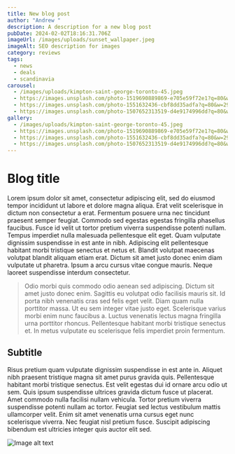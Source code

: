 ```yaml
---
title: New blog post
author: "Andrew "
description: A description for a new blog post
pubDate: 2024-02-02T18:16:31.706Z
imageUrl: /images/uploads/sunset_wallpaper.jpeg
imageAlt: SEO description for images
category: reviews
tags:
  - news
  - deals
  - scandinavia
carousel:
  - /images/uploads/kimpton-saint-george-toronto-45.jpeg
  - https://images.unsplash.com/photo-1519690889869-e705e59f72e1?q=80&w=2940&auto=format&fit=crop&ixlib=rb-4.0.3&ixid=M3wxMjA3fDB8MHxwaG90by1wYWdlfHx8fGVufDB8fHx8fA%3D%3D
  - https://images.unsplash.com/photo-1551632436-cbf8dd35adfa?q=80&w=2942&auto=format&fit=crop&ixlib=rb-4.0.3&ixid=M3wxMjA3fDB8MHxwaG90by1wYWdlfHx8fGVufDB8fHx8fA%3D%3D
  - https://images.unsplash.com/photo-1507652313519-d4e9174996dd?q=80&w=2940&auto=format&fit=crop&ixlib=rb-4.0.3&ixid=M3wxMjA3fDB8MHxwaG90by1wYWdlfHx8fGVufDB8fHx8fA%3D%3D
gallery:
  - /images/uploads/kimpton-saint-george-toronto-45.jpeg
  - https://images.unsplash.com/photo-1519690889869-e705e59f72e1?q=80&w=2940&auto=format&fit=crop&ixlib=rb-4.0.3&ixid=M3wxMjA3fDB8MHxwaG90by1wYWdlfHx8fGVufDB8fHx8fA%3D%3D
  - https://images.unsplash.com/photo-1551632436-cbf8dd35adfa?q=80&w=2942&auto=format&fit=crop&ixlib=rb-4.0.3&ixid=M3wxMjA3fDB8MHxwaG90by1wYWdlfHx8fGVufDB8fHx8fA%3D%3D
  - https://images.unsplash.com/photo-1507652313519-d4e9174996dd?q=80&w=2940&auto=format&fit=crop&ixlib=rb-4.0.3&ixid=M3wxMjA3fDB8MHxwaG90by1wYWdlfHx8fGVufDB8fHx8fA%3D%3D
---
```

# Blog title

Lorem ipsum dolor sit amet, consectetur adipiscing elit, sed do eiusmod tempor incididunt ut labore et dolore magna aliqua. Erat velit scelerisque in dictum non consectetur a erat. Fermentum posuere urna nec tincidunt praesent semper feugiat. Commodo sed egestas egestas fringilla phasellus faucibus. Fusce id velit ut tortor pretium viverra suspendisse potenti nullam. Tempus imperdiet nulla malesuada pellentesque elit eget. Quam vulputate dignissim suspendisse in est ante in nibh. Adipiscing elit pellentesque habitant morbi tristique senectus et netus et. Blandit volutpat maecenas volutpat blandit aliquam etiam erat. Dictum sit amet justo donec enim diam vulputate ut pharetra. Ipsum a arcu cursus vitae congue mauris. Neque laoreet suspendisse interdum consectetur.



> Odio morbi quis commodo odio aenean sed adipiscing. Dictum sit amet justo donec enim. Sagittis eu volutpat odio facilisis mauris sit. Id porta nibh venenatis cras sed felis eget velit. Diam quam nulla porttitor massa. Ut eu sem integer vitae justo eget. Scelerisque varius morbi enim nunc faucibus a. Luctus venenatis lectus magna fringilla urna porttitor rhoncus. Pellentesque habitant morbi tristique senectus et. In metus vulputate eu scelerisque felis imperdiet proin fermentum.

## Subtitle

Risus pretium quam vulputate dignissim suspendisse in est ante in. Aliquet nibh praesent tristique magna sit amet purus gravida quis. Pellentesque habitant morbi tristique senectus. Est velit egestas dui id ornare arcu odio ut sem. Quis ipsum suspendisse ultrices gravida dictum fusce ut placerat. Amet commodo nulla facilisi nullam vehicula. Tortor pretium viverra suspendisse potenti nullam ac tortor. Feugiat sed lectus vestibulum mattis ullamcorper velit. Enim sit amet venenatis urna cursus eget nunc scelerisque viverra. Nec feugiat nisl pretium fusce. Suscipit adipiscing bibendum est ultricies integer quis auctor elit sed.

![Image alt text](/images/uploads/sunset_wallpaper.jpeg "IMage title")
